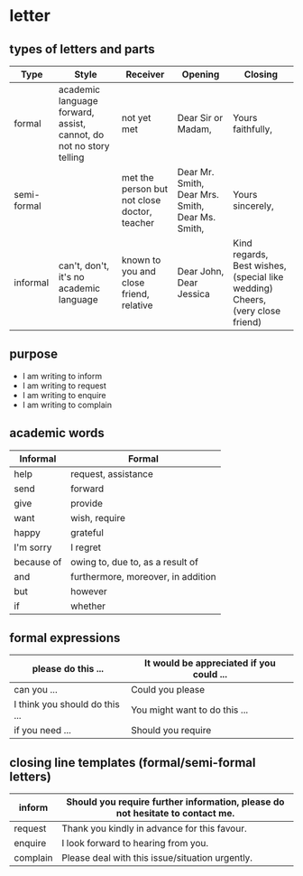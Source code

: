 # letter

## types of letters and parts

| Type        | Style                                                              | Receiver                                     | Opening                                          | Closing                                                                       |
|-------------|--------------------------------------------------------------------|----------------------------------------------|--------------------------------------------------|-------------------------------------------------------------------------------|
| formal      | academic language forward, assist, cannot, do not no story telling | not yet met                                  | Dear Sir or Madam,                               | Yours faithfully,                                                             |
| semi-formal |                                                                    | met the person but not close doctor, teacher | Dear Mr. Smith, Dear Mrs. Smith, Dear Ms. Smith, | Yours sincerely,                                                              |
| informal    | can't, don't, it's no academic language                            | known to you and close friend, relative      | Dear John, Dear Jessica                          | Kind regards, Best wishes, (special like wedding) Cheers, (very close friend) |

## purpose

- I am writing to inform
- I am writing to request
- I am writing to enquire
- I am writing to complain

## academic words

| Informal   | Formal                             |
|------------|------------------------------------|
| help       | request, assistance                |
| send       | forward                            |
| give       | provide                            |
| want       | wish, require                      |
| happy      | grateful                           |
| I'm sorry  | I regret                           |
| because of | owing to, due to, as a result of   |
| and        | furthermore, moreover, in addition |
| but        | however                            |
| if         | whether                            |

## formal expressions

| please do this ...             | It would be appreciated if you could ... |
|--------------------------------|------------------------------------------|
| can you ...                    | Could you please                         |
| I think you should do this ... | You might want to do this ...            |
| if you need ...                | Should you require                       |

## closing line templates (formal/semi-formal letters)

| inform   | Should you require further information, please do not hesitate to contact me. |
|----------|-------------------------------------------------------------------------------|
| request  | Thank you kindly in advance for this favour.                                  |
| enquire  | I look forward to hearing from you.                                           |
| complain | Please deal with this issue/situation urgently.                               |

